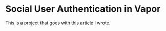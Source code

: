 # Social User Authentication in Vapor

This is a project that goes with [this article](https://theswiftwebdeveloper.com/social-authentication-in-vapor-b219f38dc45c#.vr90ksd8d) I wrote.
